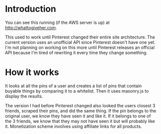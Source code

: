 Introduction
============

You can see this running (if the AWS server is up) at http://whattogiveher.com.

This used to work until Pinterest changed their entire site architecture. The current version uses an unofficial API since Pinterest doesn't have one yet. I'm not planning on working on this more until Pinterest releases an official API because I'm tired of rewriting it every time they change something.

How it works
============
It looks at all the pins of a user and creates a list of pins that contain buyable things by comparing it to a whitelist. Then it uses masonry.js to display the results. 

The version I had before Pinterest changed also looked the users closest 3 friends, scraped their pins, and did the same thing. If the pin belongs to the original user, we know they have seen it and like it. If it belongs to one of the 3 friends, we know that they may not have seen it but will probably like it. Monetization scheme involves using affiliate links for all products.
